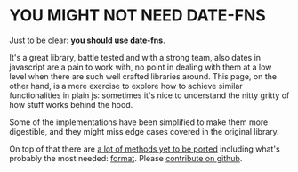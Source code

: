 # YOU MIGHT NOT NEED DATE-FNS

Just to be clear: **you should use date-fns**.

It's a great library, battle tested and with a strong team, also dates in javascript are a pain to work with, no point in dealing with them at a low level when there are such well crafted libraries around. This page, on the other hand, is a mere exercise to explore how to achieve similar functionalities in plain js: sometimes it's nice to understand the nitty gritty of how stuff works behind the hood.

Some of the implementations have been simplified to make them more digestible, and they might miss edge cases covered in the original library.

On top of that there are [a lot of methods yet to be ported](/date-fns/missing) including what's probably the most needed: [format](https://date-fns.org/v2.13.0/docs/format). Please [contribute on github](https://github.com/cedmax/youmightnotneed/blob/master/src/content/how-to-contribute.md).
